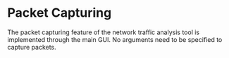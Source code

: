 # Packet Capturing
The packet capturing feature of the network traffic analysis tool is implemented through the main GUI. No arguments need to be specified to capture packets.
